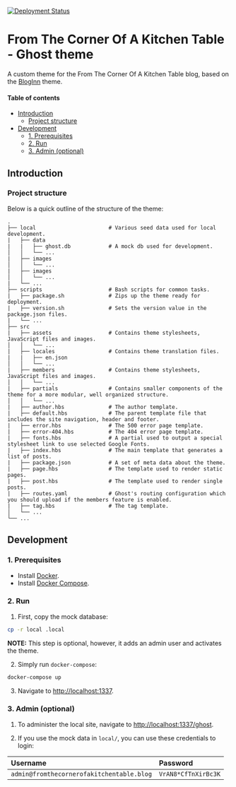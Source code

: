 [![Deployment Status](https://github.com/kieranroneill/fromthecornerofakitchentable.blog/workflows/Deploy/badge.svg)](https://github.com/kieranroneill/fromthecornerofakitchentable.blog/actions)

# From The Corner Of A Kitchen Table - Ghost theme

A custom theme for the From The Corner Of A Kitchen Table blog, based on the [BlogInn](https://themeforest.net/item/bloginn-bold-theme-for-ghost/13696762) theme.

#### Table of contents

* [Introduction](#introduction)
  * [Project structure](#project-structure)
* [Development](#development)
  * [1. Prerequisites](#1-prerequisites)
  * [2. Run](#2-run)
  * [3. Admin (optional)](#3-admin-optional)

## Introduction

### Project structure

Below is a quick outline of the structure of the theme:

```text
.
├── local                       # Various seed data used for local development.
|   ├── data
|   |   ├── ghost.db            # A mock db used for development.
│   │   └── ...
|   ├── images
│   │   └── ...
|   ├── images
│   │   └── ...
|   └── ...
├── scripts                     # Bash scripts for common tasks.
|   ├── package.sh              # Zips up the theme ready for deployment.
|   ├── version.sh              # Sets the version value in the package.json files.
|   └── ...
├── src
|   ├── assets                  # Contains theme stylesheets, JavaScript files and images.
│   │   └── ...
|   ├── locales                 # Contains theme translation files.
|   |   ├── en.json
│   │   └── ...
|   ├── members                 # Contains theme stylesheets, JavaScript files and images.
│   │   └── ...
|   ├── partials                # Contains smaller components of the theme for a more modular, well organized structure.
│   │   └── ...
|   ├── author.hbs              # The author template.
|   ├── default.hbs             # The parent template file that includes the site navigation, header and footer.
|   ├── error.hbs               # The 500 error page template.
|   ├── error-404.hbs           # The 404 error page template.
|   ├── fonts.hbs               # A partial used to output a special stylesheet link to use selected Google Fonts.
|   ├── index.hbs               # The main template that generates a list of posts.
|   ├── package.json            # A set of meta data about the theme.
|   ├── page.hbs                # The template used to render static pages.
|   ├── post.hbs                # The template used to render single posts.
|   ├── routes.yaml             # Ghost's routing configuration which you should upload if the members feature is enabled.
|   ├── tag.hbs                 # The tag template.
│   └── ...
└── ...
```

## Development

### 1. Prerequisites

- Install [Docker](https://docs.docker.com/install/).
- Install [Docker Compose](https://docs.docker.com/compose/install/).

### 2. Run

1. First, copy the mock database:
```bash
cp -r local .local
```

**NOTE:** This step is optional, however, it adds an admin user and activates the theme.

2. Simply run `docker-compose`:
```bash
docker-compose up
```

3. Navigate to [http://localhost:1337](http://localhost:1337).

### 3. Admin (optional)

1. To administer the local site, navigate to [http://localhost:1337/ghost](http://localhost:1337/ghost).

2. If you use the mock data in `local/`, you can use these credentials to login:

| Username                                  | Password            |
| :---------------------------------------- | :------------------ |
| `admin@fromthecornerofakitchentable.blog` | `VrAN8*CfTnXirBc3K` |
